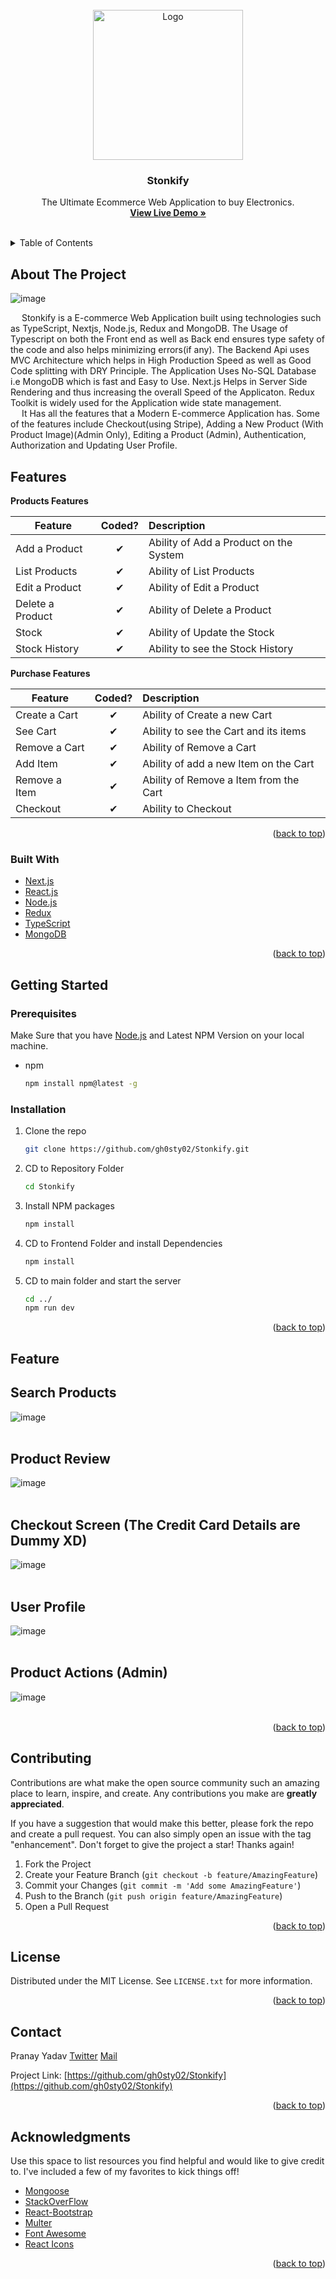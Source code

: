 <div id="top"></div>

<!-- PROJECT LOGO -->
<br />
<div align="center">
  <a href="https://github.com/othneildrew/Best-README-Template">
    <img src="https://user-images.githubusercontent.com/78202013/150069365-94907903-35ad-4bf2-b842-e7888a2b8d21.png" alt="Logo" width="240" height="240">
  </a>

  <h3 align="center">Stonkify</h3>

  <p align="center">
    The Ultimate Ecommerce Web Application to buy Electronics.
    <br />
    <a href="https://stonkify.vercel.app/"><strong>View Live Demo »</strong></a>
    <br />
    <br />
    
  </p>
</div>

<!-- TABLE OF CONTENTS -->
<details>
  <summary>Table of Contents</summary>
  <ol>
    <li>
      <a href="#about-the-project">About The Project</a>
      <ul>
      <li><a href="#features">Features</a></li>
        <li><a href="#built-with">Built With</a></li>
      </ul>
    </li>
    <li>
      <a href="#getting-started">Getting Started</a>
      <ul>
        <li><a href="#prerequisites">Prerequisites</a></li>
        <li><a href="#installation">Installation</a></li>
      </ul>
    </li>
    <li><a href="#usage">Usage</a></li>
    <li><a href="#contributing">Contributing</a></li>
    <li><a href="#license">License</a></li>
    <li><a href="#contact">Contact</a></li>
    <li><a href="#acknowledgments">Acknowledgments</a></li>
  </ol>
</details>

<!-- ABOUT THE PROJECT -->

## About The Project

![image](https://user-images.githubusercontent.com/78202013/150067473-9462b52b-63ee-453f-91c7-b6b0e038b999.png)

&emsp; Stonkify is a E-commerce Web Application built using technologies such as TypeScript, Nextjs, Node.js, Redux and MongoDB. The Usage of Typescript on both the Front end as well as Back end ensures type safety of the code and also helps minimizing errors(if any). The Backend Api uses MVC Architecture which helps in High Production Speed as well as Good Code splitting with DRY Principle. The Application Uses No-SQL Database i.e MongoDB which is fast and Easy to Use. Next.js Helps in Server Side Rendering and thus increasing the overall Speed of the Applicaton. Redux Toolkit is widely used for the Application wide state management.
<br/>
&emsp; It Has all the features that a Modern E-commerce Application has. Some of the features include Checkout(using Stripe), Adding a New Product (With Product Image)(Admin Only), Editing a Product (Admin), Authentication, Authorization and Updating User Profile.

## Features

<b>Products Features</b>

| Feature          |  Coded?  | Description                            |
| ---------------- | :------: | :------------------------------------- |
| Add a Product    | &#10004; | Ability of Add a Product on the System |
| List Products    | &#10004; | Ability of List Products               |
| Edit a Product   | &#10004; | Ability of Edit a Product              |
| Delete a Product | &#10004; | Ability of Delete a Product            |
| Stock            | &#10004; | Ability of Update the Stock            |
| Stock History    | &#10004; | Ability to see the Stock History       |

<b>Purchase Features</b>

| Feature       |  Coded?  | Description                            |
| ------------- | :------: | :------------------------------------- |
| Create a Cart | &#10004; | Ability of Create a new Cart           |
| See Cart      | &#10004; | Ability to see the Cart and its items  |
| Remove a Cart | &#10004; | Ability of Remove a Cart               |
| Add Item      | &#10004; | Ability of add a new Item on the Cart  |
| Remove a Item | &#10004; | Ability of Remove a Item from the Cart |
| Checkout      | &#10004; | Ability to Checkout                    |

<p align="right">(<a href="#top">back to top</a>)</p>

### Built With

- [Next.js](https://nextjs.org/)
- [React.js](https://reactjs.org/)
- [Node.js](https://nodejs.org/en/)
- [Redux](https://redux.js.org/)
- [TypeScript](https://www.typescriptlang.org/)
- [MongoDB](https://www.mongodb.com/)

<p align="right">(<a href="#top">back to top</a>)</p>

<!-- GETTING STARTED -->

## Getting Started

### Prerequisites

Make Sure that you have [Node.js](https://nodejs.org/en/) and Latest NPM Version on your local machine.

- npm
  ```sh
  npm install npm@latest -g
  ```

### Installation

1. Clone the repo
   ```sh
   git clone https://github.com/gh0sty02/Stonkify.git
   ```
2. CD to Repository Folder
   ```sh
   cd Stonkify
   ```
3. Install NPM packages
   ```sh
   npm install
   ```
4. CD to Frontend Folder and install Dependencies
   ```sh
   npm install
   ```
5. CD to main folder and start the server
   ```sh
   cd ../
   npm run dev
   ```

<p align="right">(<a href="#top">back to top</a>)</p>

<!-- USAGE EXAMPLES -->

## Feature

## Search Products

![image](https://user-images.githubusercontent.com/78202013/150074398-f55f47cb-5ba4-4c76-8a42-e179839c63e3.png)
<br/>
<br/>

## Product Review

![image](https://user-images.githubusercontent.com/78202013/150074488-0dc58478-981b-425d-9259-8d05817439db.png)
<br/>
<br/>

## Checkout Screen (The Credit Card Details are Dummy XD)

![image](https://user-images.githubusercontent.com/78202013/150075970-4901e2c4-4830-486b-967f-48492225c22f.png)
<br/>
<br/>

## User Profile

![image](https://user-images.githubusercontent.com/78202013/150074272-3b2deccd-757a-4064-b311-2797d7b62bee.png)
<br/>
<br/>

## Product Actions (Admin)

![image](https://user-images.githubusercontent.com/78202013/150074588-3ae91766-faaa-4f8e-9ee2-a3c6bea18282.png)
<br/>
<br/>

<p align="right">(<a href="#top">back to top</a>)</p>

<!-- CONTRIBUTING -->

## Contributing

Contributions are what make the open source community such an amazing place to learn, inspire, and create. Any contributions you make are **greatly appreciated**.

If you have a suggestion that would make this better, please fork the repo and create a pull request. You can also simply open an issue with the tag "enhancement".
Don't forget to give the project a star! Thanks again!

1. Fork the Project
2. Create your Feature Branch (`git checkout -b feature/AmazingFeature`)
3. Commit your Changes (`git commit -m 'Add some AmazingFeature'`)
4. Push to the Branch (`git push origin feature/AmazingFeature`)
5. Open a Pull Request

<p align="right">(<a href="#top">back to top</a>)</p>

<!-- LICENSE -->

## License

Distributed under the MIT License. See `LICENSE.txt` for more information.

<p align="right">(<a href="#top">back to top</a>)</p>

<!-- CONTACT -->

## Contact

Pranay Yadav [Twitter](https://twitter.com/Pranayyadav08) [Mail](mailto:pranayyadav08@gmail.com)

Project Link: [https://github.com/gh0sty02/Stonkify](https://github.com/gh0sty02/Stonkify)

<p align="right">(<a href="#top">back to top</a>)</p>

<!-- ACKNOWLEDGMENTS -->

## Acknowledgments

Use this space to list resources you find helpful and would like to give credit to. I've included a few of my favorites to kick things off!

- [Mongoose](https://mongoosejs.com/)
- [StackOverFlow](https://stackoverflow.com/)
- [React-Bootstrap](https://react-bootstrap.github.io/)
- [Multer](https://github.com/expressjs/multer)
- [Font Awesome](https://fontawesome.com)
- [React Icons](https://react-icons.github.io/react-icons/search)

<p align="right">(<a href="#top">back to top</a>)</p>

<!-- MARKDOWN LINKS & IMAGES -->
<!-- https://www.markdownguide.org/basic-syntax/#reference-style-links -->

[contributors-shield]: https://img.shields.io/github/contributors/othneildrew/Best-README-Template.svg?style=for-the-badge
[contributors-url]: https://github.com/othneildrew/Best-README-Template/graphs/contributors
[forks-shield]: https://img.shields.io/github/forks/othneildrew/Best-README-Template.svg?style=for-the-badge
[forks-url]: https://github.com/othneildrew/Best-README-Template/network/members
[stars-shield]: https://img.shields.io/github/stars/othneildrew/Best-README-Template.svg?style=for-the-badge
[stars-url]: https://github.com/othneildrew/Best-README-Template/stargazers
[issues-shield]: https://img.shields.io/github/issues/othneildrew/Best-README-Template.svg?style=for-the-badge
[issues-url]: https://github.com/othneildrew/Best-README-Template/issues
[license-shield]: https://img.shields.io/github/license/othneildrew/Best-README-Template.svg?style=for-the-badge
[license-url]: https://github.com/othneildrew/Best-README-Template/blob/master/LICENSE.txt
[linkedin-shield]: https://img.shields.io/badge/-LinkedIn-black.svg?style=for-the-badge&logo=linkedin&colorB=555
[linkedin-url]: https://linkedin.com/in/othneildrew
[product-screenshot]: images/screenshot.png
